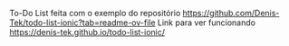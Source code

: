 To-Do List feita com o exemplo do repositório https://github.com/Denis-Tek/todo-list-ionic?tab=readme-ov-file
Link para ver funcionando https://denis-tek.github.io/todo-list-ionic/
